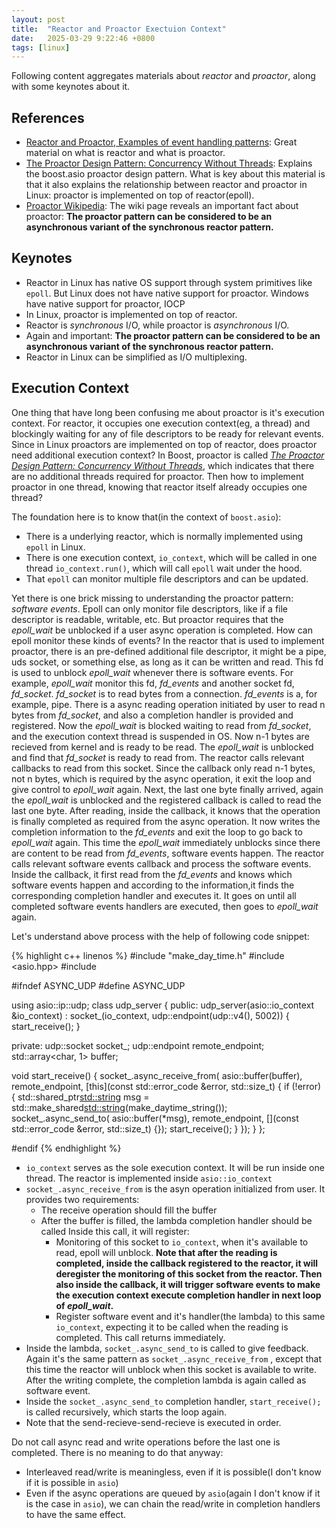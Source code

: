 ```yaml
---
layout: post
title:  "Reactor and Proactor Exectuion Context"
date:   2025-03-29 9:22:46 +0800
tags: [linux]
---
```



Following content aggregates materials about *reactor* and *proactor*, along with some keynotes about it.

## References

- [Reactor and Proactor, Examples of event handling patterns](https://github.com/shan-weiqiang/shan-weiqiang.github.io/blob/main/assets/files/tpd_reactor_proactor.pdf): Great material on what is reactor and what is proactor.
- [The Proactor Design Pattern: Concurrency Without Threads](https://github.com/shan-weiqiang/shan-weiqiang.github.io/blob/main/assets/files/The%20Proactor%20Design%20Pattern.pdf): Explains the boost.asio proactor design pattern. What is key about this material is that it also explains the relationship between reactor and proactor in Linux: proactor is implemented on top of reactor(epoll).
- [Proactor Wikipedia](https://en.wikipedia.org/wiki/Proactor_pattern): The wiki page reveals an important fact about proactor: **The proactor pattern can be considered to be an asynchronous variant of the synchronous reactor pattern.**

## Keynotes

- Reactor in Linux has native OS support through system primitives like `epoll`. But Linux does not have native support for proactor. Windows have native support for proactor, IOCP
- In Linux, proactor is implemented on top of reactor.
- Reactor is *synchronous* I/O, while proactor is *asynchronous* I/O.
- Again and important: **The proactor pattern can be considered to be an asynchronous variant of the synchronous reactor pattern.**
- Reactor in Linux can be simplified as I/O multiplexing.

## Execution Context

One thing that have long been confusing me about proactor is it's execution context. For reactor, it occupies one execution context(eg, a thread) and blockingly waiting for any of file descriptors to be ready for relevant events. Since in Linux proactors are implemented on top of reactor, does proactor need additional execution context? In Boost, proactor is called [*The Proactor Design Pattern: Concurrency Without Threads*](https://live.boost.org/doc/libs/1_47_0/doc/html/boost_asio/overview/core/async.html), which indicates that there are no additional threads required for proactor. Then how to implement proactor in one thread, knowing that reactor itself already occupies one thread?

The foundation here is to know that(in the context of `boost.asio`):

- There is a underlying reactor, which is normally implemented using `epoll` in Linux. 
- There is one execution context, `io_context`, which will be called in one thread `io_context.run()`, which will call `epoll` wait under the hood.
- That `epoll` can monitor multiple file descriptors and can be updated.

Yet there is one brick missing to understanding the proactor pattern: *software events*. Epoll can only monitor file descriptors, like if a file descriptor is readable, writable, etc. But proactor requires that the *epoll_wait* be unblocked if a user async operation is completed. How can epoll monitor these kinds of events? In the reactor that is used to implement proactor, there is an pre-defined additional file descriptor, it might be a pipe, uds socket, or something else, as long as it can be written and read. This fd is used to unblock *epoll_wait* whenever there is software events. For example, *epoll_wait* monitor this fd, *fd_events* and another socket fd, *fd_socket*. *fd_socket* is to read bytes from a connection. *fd_events* is a, for example, pipe. There is a async reading operation initiated by user to read n bytes from *fd_socket*, and also a completion handler is provided and registered. Now the *epoll_wait* is blocked waiting to read from *fd_socket*, and the execution context thread is suspended in OS. Now n-1 bytes are recieved from kernel and is ready to be read. The *epoll_wait* is unblocked and find that *fd_socket* is ready to read from. The reactor calls relevant callbacks to read from this socket. Since the callback only read n-1 bytes, not n bytes, which is required by the async operation, it exit the loop and give control to *epoll_wait* again. Next, the last one byte finally arrived, again the *epoll_wait* is unblocked and the registered callback is called to read the last one byte. After reading, inside the callback, it knows that the operation is finally completed as required from the async operation. It now writes the completion information to the *fd_events* and exit the loop to go back to *epoll_wait* again. This time the *epoll_wait* immediately unblocks since there are content to be read from *fd_events*, software events happen. The reactor calls relevant software events callback and process the software events. Inside the callback, it first read from the *fd_events* and knows which software events happen and according to the information,it finds the corresponding completion handler and executes it. It goes on until all completed software events handlers are executed, then goes to *epoll_wait* again.

Let's understand above process with the help of following code snippet:

{% highlight c++ linenos %}
#include "make_day_time.h"
#include <asio.hpp>
#include <memory>

#ifndef ASYNC_UDP
#define ASYNC_UDP

using asio::ip::udp;
class udp_server {
public:
  udp_server(asio::io_context &io_context)
      : socket_(io_context, udp::endpoint(udp::v4(), 5002)) {
    start_receive();
  }

private:
  udp::socket socket_;
  udp::endpoint remote_endpoint;
  std::array<char, 1> buffer;

  void start_receive() {
    socket_.async_receive_from(
        asio::buffer(buffer), remote_endpoint,
        [this](const std::error_code &error, std::size_t) {
          if (!error) {
            std::shared_ptr<std::string> msg =
                std::make_shared<std::string>(make_daytime_string());
            socket_.async_send_to(
                asio::buffer(*msg), remote_endpoint,
                [](const std::error_code &error, std::size_t) {});
            start_receive();
          }
        });
  }
};

#endif
{% endhighlight %}

- `io_context` serves as the sole execution context. It will be run inside one thread. The reactor is implemented inside `asio::io_context`
- `socket_.async_receive_from` is the asyn operation initialized from user. It provides two requirements:
    - The receive operation should fill the buffer
    - After the buffer is filled, the lambda completion handler should be called
    Inside this call, it will register:
        - Monitoring of this socket to `io_context`, when it's available to read, epoll will unblock. **Note that after the reading is completed, inside the callback registered to the reactor, it will deregister the monitoring of this socket from the reactor. Then also inside the callback, it will trigger software events to make the execution context execute completion handler in next loop of *epoll_wait*.**
        - Register software event and it's handler(the lambda) to this same `io_context`, expecting it to be called when the reading is completed. This call returns immediately. 
- Inside the lambda, `socket_.async_send_to` is called to give feedback. Again it's the same pattern as `socket_.async_receive_from` , except that this time the reactor will unblock when this socket is available to write. After the writing complete, the completion lambda is again called as software event.
- Inside the `socket_.async_send_to` completion handler, `start_receive();` is called recursively, which starts the loop again.
- Note that the send-recieve-send-recieve is executed in order.

Do not call async read and write operations before the last one is completed. There is no meaning to do that anyway:

- Interleaved read/write is meaningless, even if it is possible(I don't know if it is possible in `asio`)
- Even if the async operations are queued by `asio`(again I don't know if it is the case in `asio`), we can chain the read/write in completion handlers to have the same effect.
